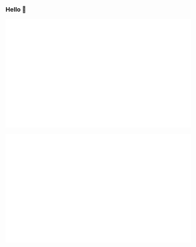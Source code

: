 ### Hello 👋

![](https://raw.githubusercontent.com/omgmog/github-stats/master/generated/overview.svg#gh-light-mode-only)

![](https://raw.githubusercontent.com/omgmog/github-stats/master/generated/languages.svg#gh-light-mode-only)
